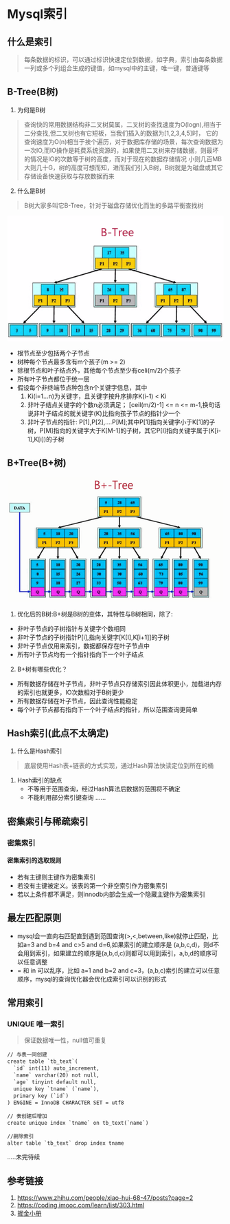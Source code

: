 # Mysql索引
## 什么是索引
> 每条数据的标识，可以通过标识快速定位到数据，如字典，索引由每条数据一列或多个列组合生成的键值，如mysql中的主键，唯一键，普通键等
## B-Tree(B树)
1. 为何是B树 
> 查询快的常用数据结构非二叉树莫属，二叉树的查找速度为O(logn),相当于二分查找,但二叉树也有它短板，当我们插入的数据为[1,2,3,4,5]时，
它的查询速度为O(n)相当于挨个遍历，对于数据库存储的场景，每次查询数据为一次IO,而IO操作是耗费系统资源的，如果使用二叉树来存储数据，则最坏的情况是IO的次数等于树的高度，而对于现在的数据存储情况
小则几百MB大则几十G，树的高度可想而知，进而我们引入B树，B树就是为磁盘或其它存储设备快速获取与存放数据而来

2. 什么是B树
> B树大家多叫它B-Tree，针对于磁盘存储优化而生的多路平衡查找树

![](B-Tree.png.png)
  * 根节点至少包括两个子节点
  * 树种每个节点最多含有m个孩子(m >= 2)
  * 除根节点和叶子结点外，其他每个节点至少有celi(m/2)个孩子
  * 所有叶子节点都位于统一层
  * 假设每个非终端节点种包含n个关键字信息，其中
    1. Ki(i=1...n)为关键字，且关键字按升序排序K(i-1) < Ki
    2. 非叶子结点关键字的个数n必须满足； [ceil(m/2)-1] <= n <= m-1,换句话说非叶子结点的就关键字(K)比指向孩子节点的指针少一个
    3. 非叶子节点的指针: P[1],P[2],....P[M];其中P[1]指向关键字小于K[1]的子树，P[M]指向的关键字大于K[M-1]的子树，其它P[I]指向关键字属于(K[i-1],K[i])的子树
## B+Tree(B+树)
![](B+Tree.png.png)
1. 优化后的B树:B+树是B树的变体，其特性与B树相同，除了:
  * 非叶子节点的子树指针与关键字个数相同
  * 非叶子节点的子树指针P[i],指向关键字[K[I],K[i+1]]的子树
  * 非叶子节点仅用来索引，数据都保存在叶子节点中
  * 所有叶子节点均有一个指针指向下一个叶子结点
2. B+树有哪些优化？
  * 所有数据存储在叶子节点，非叶子节点只存储索引因此体积更小，加载进内存的索引也就更多，IO次数相对于B树更少
  * 所有数据存储在叶子节点，因此查询性能稳定
  * 每个叶子节点都有指向下一个叶子结点的指针，所以范围查询更简单
## Hash索引(此点不太确定)
1. 什么是Hash索引
> 底层使用Hash表+链表的方式实现，通过Hash算法快读定位到所在的桶
1. Hash索引的缺点
    * 不等用于范围查询，经过Hash算法后数据的范围将不确定
    * 不能利用部分索引键查询
    ......
## 密集索引与稀疏索引
### 密集索引
> 
#### 密集索引的选取规则
* 若有主键则主键作为密集索引
* 若没有主键被定义。该表的第一个非空索引作为密集索引
* 若以上条件都不满足，则innodb内部会生成一个隐藏主键作为密集索引
## 最左匹配原则
* mysql会一直向右匹配直到遇到范围查询(>,<,between,like)就停止匹配，比如a=3 and b=4 and c>5 and d=6,如果索引的建立顺序是
(a,b,c,d)，则d不会用到索引，如果建立的顺序是(a,b,d,c)则都可以用到索引，a,b,d的顺序可以任意调整
* = 和 in 可以乱序，比如 a=1 and b=2 and c=3，(a,b,c)索引的建立可以任意顺序，mysql的查询优化器会优化成索引可以识别的形式 

## 常用索引
### UNIQUE 唯一索引
> 保证数据唯一性，null值可重复

```
// 与表一同创建
create table `tb_text`(
  `id` int(11) auto_increment,
  `name` varchar(20) not null,
  `age` tinyint default null,
  unique key `tname` (`name`),
  primary key (`id`)
) ENGINE = InnoDB CHARACTER SET = utf8
```
```
// 表创建后增加
create unique index `tname` on tb_text(`name`)
```
```
//删除索引
alter table `tb_text` drop index tname
```
.....未完待续
## 参考链接
1. https://www.zhihu.com/people/xiao-hui-68-47/posts?page=2
2. https://coding.imooc.com/learn/list/303.html
1. [掘金小册](https://juejin.im/book/5bffcbc9f265da614b11b731)